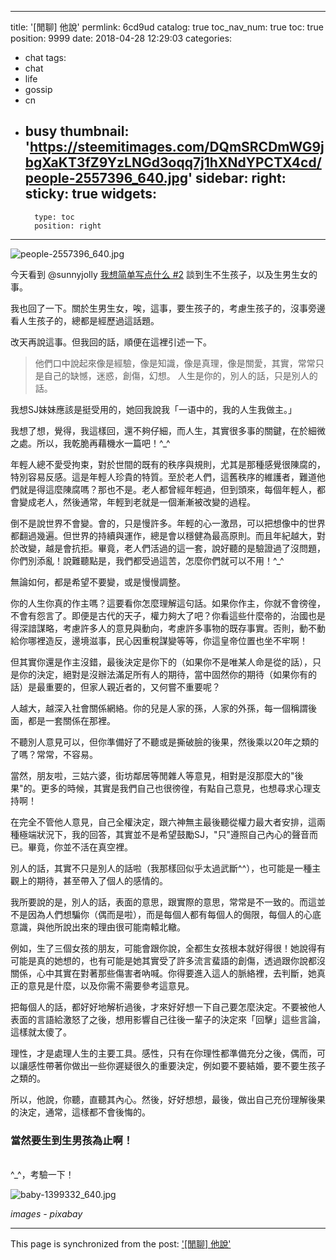 
---
title: '[閒聊] 他說'
permlink: 6cd9ud
catalog: true
toc_nav_num: true
toc: true
position: 9999
date: 2018-04-28 12:29:03
categories:
- chat
tags:
- chat
- life
- gossip
- cn
- busy
thumbnail: 'https://steemitimages.com/DQmSRCDmWG9jbgXaKT3fZ9YzLNGd3oqq7j1hXNdYPCTX4cd/people-2557396_640.jpg'
sidebar:
    right:
        sticky: true
widgets:
    -
        type: toc
        position: right
---


![people-2557396_640.jpg](https://steemitimages.com/DQmSRCDmWG9jbgXaKT3fZ9YzLNGd3oqq7j1hXNdYPCTX4cd/people-2557396_640.jpg)

今天看到 @sunnyjolly [我想简单写点什么 #2](https://steemit.com/cn/@sunnyjolly/46zqii-2#@deanliu/re-sunnyjolly-46zqii-2-20180428t044723574z) 談到生不生孩子，以及生男生女的事。

我也回了一下。關於生男生女，唉，這事，要生孩子的，考慮生孩子的，沒事旁邊看人生孩子的，總都是經歷過這話題。

改天再說這事。但我回的話，順便在這裡引述一下。

>他們口中說起來像是經驗，像是知識，像是真理，像是關愛，其實，常常只是自己的缺憾，迷惑，創傷，幻想。
>人生是你的，別人的話，只是別人的話。

我想SJ妹妹應該是挺受用的，她回我說我「一语中的，我的人生我做主。」

我想了想，覺得，我這樣回，還不夠仔細，而人生，其實很多事的關鍵，在於細微之處。所以，我乾脆再藉機水一篇吧！^_^

年輕人總不愛受拘束，對於世間的既有的秩序與規則，尤其是那種感覺很陳腐的，特別容易反感。這是年輕人珍貴的特質。至於老人們，這舊秩序的維護者，難道他們就是得這麼陳腐嗎？那也不是。老人都曾經年輕過，但到頭來，每個年輕人，都會變成老人，然後通常，年輕到老就是一個漸漸被改變的過程。

倒不是說世界不會變。會的，只是慢許多。年輕的心一激昂，可以把想像中的世界都翻過幾遍。但世界的持續與運作，總是會以穩健為最高原則。而且年紀越大，對於改變，越是會抗拒。畢竟，老人們活過的這一套，說好聽的是驗證過了沒問題，你們別添亂！說難聽點是，我們都受過這苦，怎麼你們就可以不用！^_^

無論如何，都是希望不要變，或是慢慢調整。

你的人生你真的作主嗎？這要看你怎麼理解這句話。如果你作主，你就不會徬徨，不會有怨言了。即便是古代的天子，權力夠大了吧？你看這些什麼帝的，治國也是得深諳謀略，考慮許多人的意見與動向，考慮許多事物的既存事實。否則，動不動給你哪裡造反，邊境滋事，民心因重稅謀變等等，你這皇帝位置也坐不牢啊！

但其實你還是作主沒錯，最後決定是你下的（如果你不是唯某人命是從的話），只是你的決定，絕對是沒辦法滿足所有人的期待，當中固然你的期待（如果你有的話）是最重要的，但家人親近者的，又何嘗不重要呢？

人越大，越深入社會關係網絡。你的兒是人家的孫，人家的外孫，每一個稱謂後面，都是一套關係在那裡。

不聽別人意見可以，但你準備好了不聽或是撕破臉的後果，然後乘以20年之類的了嗎？常常，不容易。

當然，朋友啦，三姑六婆，街坊鄰居等閒雜人等意見，相對是沒那麼大的"後果"的。更多的時候，其實是我們自己也很徬徨，有點自己意見，也想尋求心理支持啊！

在完全不管他人意見，自己全權決定，跟六神無主最後聽從權力最大者安排，這兩種極端狀況下，我的回答，其實並不是希望鼓勵SJ，"只"遵照自己內心的聲音而已。畢竟，你並不活在真空裡。

別人的話，其實不只是別人的話啦（我那樣回似乎太過武斷^^），也可能是一種主觀上的期待，甚至帶入了個人的感情的。

我所要說的是，別人的話，表面的意思，跟實際的意思，常常是不一致的。而這並不是因為人們想騙你（偶而是啦），而是每個人都有每個人的侷限，每個人的心底意識，與他所說出來的理由很可能南轅北轍。

例如，生了三個女孩的朋友，可能會跟你說，全都生女孩根本就好得很！她說得有可能是真的她想的，也有可能是她其實受了許多流言蜚語的創傷，透過跟你說都沒關係，心中其實在對著那些傷害者吶喊。你得要進入這人的脈絡裡，去判斷，她真正的意見是什麼，以及你需不需要參考這意見。

把每個人的話，都好好地解析過後，才來好好想一下自己要怎麼決定。不要被他人表面的言語給激怒了之後，想用影響自己往後一輩子的決定來「回擊」這些言論，這樣就太傻了。

理性，才是處理人生的主要工具。感性，只有在你理性都準備充分之後，偶而，可以讓感性帶著你做出一些你遲疑很久的重要決定，例如要不要結婚，要不要生孩子之類的。

所以，他說，你聽，直聽其內心。然後，好好想想，最後，做出自己充份理解後果的決定，通常，這樣都不會後悔的。

### 當然要生到生男孩為止啊！

<br>^_^，考驗一下！

![baby-1399332_640.jpg](https://steemitimages.com/DQmcCW5t83P1K1ycDjMw6ton33SP8G7HQB2si5v8GMGANzq/baby-1399332_640.jpg)

*images - pixabay*



- - -

This page is synchronized from the post: ['[閒聊] 他說'](https://steemit.com/@deanliu/6cd9ud)
